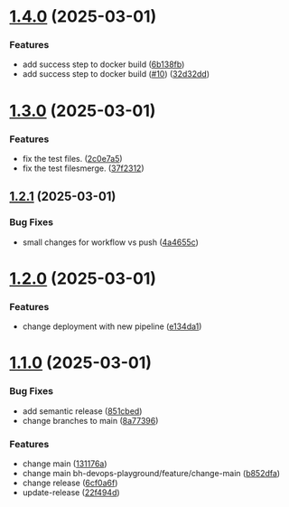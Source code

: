 # [1.4.0](https://github.com/bh-devops-playground/microservice-a/compare/v1.3.0...v1.4.0) (2025-03-01)


### Features

* add success step to docker build ([6b138fb](https://github.com/bh-devops-playground/microservice-a/commit/6b138fb9e01e70cd12f0393b0476edaf72899263))
* add success step to docker build ([#10](https://github.com/bh-devops-playground/microservice-a/issues/10)) ([32d32dd](https://github.com/bh-devops-playground/microservice-a/commit/32d32dd477db85a73d3e7c324d60576ac21e9a37))

# [1.3.0](https://github.com/bh-devops-playground/microservice-a/compare/v1.2.1...v1.3.0) (2025-03-01)


### Features

* fix the test files. ([2c0e7a5](https://github.com/bh-devops-playground/microservice-a/commit/2c0e7a5973422aa1483227d599f730c24d07f0ab))
* fix the test filesmerge. ([37f2312](https://github.com/bh-devops-playground/microservice-a/commit/37f231271ff296600011af7a7e1b618a894fd185))

## [1.2.1](https://github.com/bh-devops-playground/microservice-a/compare/v1.2.0...v1.2.1) (2025-03-01)


### Bug Fixes

* small changes for workflow vs push ([4a4655c](https://github.com/bh-devops-playground/microservice-a/commit/4a4655c567a21358399138de4a9720d6f905ea6d))

# [1.2.0](https://github.com/bh-devops-playground/microservice-a/compare/v1.1.0...v1.2.0) (2025-03-01)


### Features

* change deployment with new pipeline ([e134da1](https://github.com/bh-devops-playground/microservice-a/commit/e134da107e0d970e9e4a670cf8fd3ea8b06012ec))

# [1.1.0](https://github.com/bh-devops-playground/microservice-a/compare/v1.0.0...v1.1.0) (2025-03-01)


### Bug Fixes

* add semantic release ([851cbed](https://github.com/bh-devops-playground/microservice-a/commit/851cbed55a2db1301ca924161fd2c8eba4c9671c))
* change branches to main ([8a77396](https://github.com/bh-devops-playground/microservice-a/commit/8a77396be970971c86864453d29ced75d0fe08a5))


### Features

* change main ([131176a](https://github.com/bh-devops-playground/microservice-a/commit/131176a024a9f867511aa4c303e6e4444ea7eea4))
* change main bh-devops-playground/feature/change-main ([b852dfa](https://github.com/bh-devops-playground/microservice-a/commit/b852dfa0dbf35bbbb8492f7b0b9b6735b3fb1886))
* change release ([6cf0a6f](https://github.com/bh-devops-playground/microservice-a/commit/6cf0a6f806991e5d6739bdb8027a35225d0dddd6))
* update-release ([22f494d](https://github.com/bh-devops-playground/microservice-a/commit/22f494d5858721989584fa3cdd51c1e27019942b))
